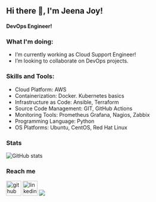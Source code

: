 ## Hi there 👋, I'm Jeena Joy!
#### DevOps Engineer!


 ### What I'm doing: 
 
- I’m currently working as Cloud Support Engineer!
- I’m looking to collaborate on DevOps projects.

<h3 align="left">Skills and Tools:</h3>

- Cloud Platform: AWS 
- Containerization: Docker. Kubernetes basics
- Infrastructure as Code: Ansible, Terraform
- Source Code Management: GIT, GitHub Actions
- Monitoring Tools: Prometheus Grafana, Nagios, Zabbix
- Programming Language: Python
- OS Platforms: Ubuntu, CentOS, Red Hat Linux

### Stats

![GitHub stats](https://github-readme-stats.vercel.app/api?username=jeena-joy&count_private=true)  
 
### Reach me
[<img src='https://cdn.jsdelivr.net/npm/simple-icons@3.0.1/icons/github.svg' alt='github' height='40'>](https://github.com/jeena-joy)  [<img src='https://cdn.jsdelivr.net/npm/simple-icons@3.0.1/icons/linkedin.svg' alt='linkedin' height='40'>](https://www.linkedin.com/in/jeena-joy-577a3845/)
<a href="mailto:jeenajoy5@gmail.com"><img src="https://img.shields.io/badge/-jeenajoy5@gmail.com-D14836?style=flat&logo=Gmail&logoColor=white"/></a>
 
